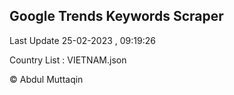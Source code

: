 

## Google Trends Keywords Scraper 
 
Last Update 25-02-2023 , 09:19:26

Country List :
VIETNAM.json



© Abdul Muttaqin 
